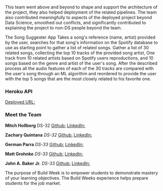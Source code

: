 This team went above and beyond to shape and support the architecture of the project, they also helped deployment of the related pipelines. The team also contributed meaningfully to aspects of the deployed project beyond Data Science, smoothed out conflicts, and significantly contributed to explaining the project to non-DS people beyond the team.

The Song Suggester App Takes a song's reference (name, artist) provided by the user, searches for that song's information on the Spotify database to use as starting point to gather a list of related songs. Gather a list of 30 related songs, collecting the top 10 tracks of the provided song artist, One track from 10 related artists based on Spotify users reproductions, and 10 songs based on the genre and artist of the user's song. After the described process all the audio features of each of the 30 tracks are compared with the user's song through an ML algorithm and reordered to provide the user with the top 5 songs that are the most closely related to his favorite one.


### Heroku API
[Deployed URL:](https://s-suggester.herokuapp.com)

### Meet the Team

**Mitch Hollberg**
DS-32
[Github:](https://github.com/hollberg)
[LinkedIn:](https://www.linkedin.com/in/mitchhollberg/)

**Zachary Quintana**
*DS-32*
[Github:](https://github.com/Zack-Quintana)
[LinkedIn:](https://www.linkedin.com/in/zachary-quintana-945604217/)

**German Parra**
*DS-33*
[Github:](https://github.com/GermanParra)
[LinkedIn:](https://www.linkedin.com/in/germanparrads/)

**Matt Grohnke**
*DS-33*
[Github:](https://github.com/mgrohnke)
[LinkedIn:](https://www.linkedin.com/in/mattgrohnke/)

**John A. Baker Jr.**
*DS-33*
[Github:](https://github.com/BakerJr1904)
[LinkedIn:](https://www.linkedin.com/in/john-a-baker-jr/)


The purpose of Build Week is to empower students to demonstrate mastery of your learning objectives. The Build Weeks experience helps prepare students for the job market.
